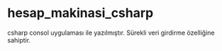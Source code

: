 # hesap_makinasi_csharp
csharp consol uygulaması ile yazılmıştır.
Sürekli veri girdirme özelliğine sahiptir.
